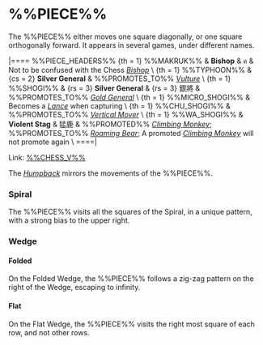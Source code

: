 # %%PIECE%%

The %%PIECE%% either moves one square diagonally, or one square
orthogonally forward. It appears in several games, under
different names.

|====
%%PIECE_HEADERS%%
  {th = 1}  %%MAKRUK%%
&           **Bishop** & &#x0E04;
&  Not to be confused with the Chess [*Bishop*](bishop.html) \\
  {th = 1}  %%TYPHOON%%
& {cs = 2}  **Silver General**
&  %%PROMOTES_TO%% [*Vulture*](dragon_horse.html?piece=vulture) \\
  {th = 1}  %%SHOGI%%
& {rs = 3}  **Silver General** & {rs = 3} &#x9280;&#x5c07;
&  %%PROMOTES_TO%% [*Gold General*](gold_general.html) \\
  {th = 1}  %%MICRO_SHOGI%%
&           Becomes a [*Lance*](lance.html) when capturing \\
  {th = 1}  %%CHU_SHOGI%%
&           %%PROMOTES_TO%% [*Vertical Mover*](vertical_mover.html) \\
  {th = 1}  %%WA_SHOGI%%
&           **Violent Stag** & &#x731B;&#x9E7F;
&           %%PROMOTED%%
            [*Climbing Monkey*](copper_general.html?piece=climbing_monkey);
            %%PROMOTES_TO%%
            [*Roaming Bear*](drunk_elephant.html?piece=roaming_bear);
            A promoted
            [*Climbing Monkey*](copper_general.html?piece=climbing_monkey)
            will not promote again \\
====|

Link: [%%CHESS_V%%](#piece:silvergeneral)

The [*Humpback*](humpback.html) mirrors the movements of the %%PIECE%%.

### Spiral

The %%PIECE%% visits all the squares of the Spiral, in
a unique pattern, with a strong bias to the upper right.

### Wedge

#### Folded

On the Folded Wedge, the %%PIECE%% follows a zig-zag
pattern on the right of the Wedge, escaping to infinity.

#### Flat

On the Flat Wedge, the %%PIECE%% visits the right most
square of each row, and not other rows.
